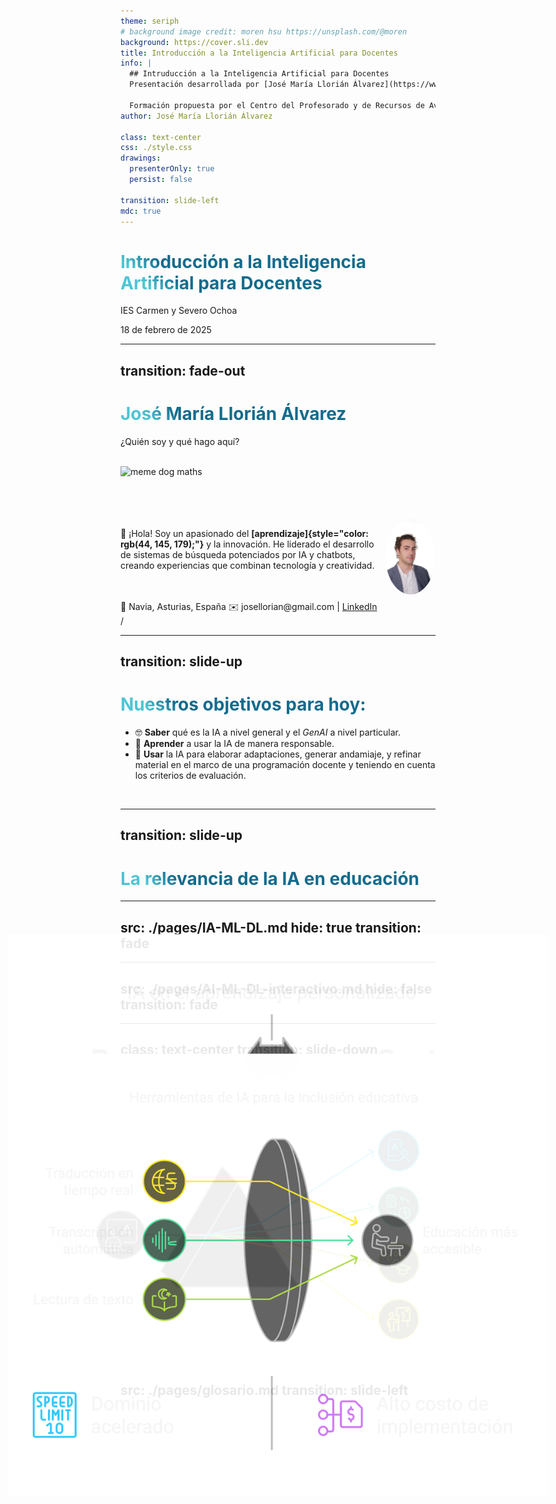```yaml
---
theme: seriph
# background image credit: moren hsu https://unsplash.com/@moren
background: https://cover.sli.dev
title: Introducción a la Inteligencia Artificial para Docentes
info: |
  ## Intruducción a la Inteligencia Artificial para Docentes
  Presentación desarrollada por [José María Llorián Álvarez](https://www.linkedin.com/in/llorian) para la formación en IA impartida en el IES Carmen y Severo Ochoa el 18 del 2 de 2025.

  Formación propuesta por el Centro del Profesorado y de Recursos de Avilés — Occidente.
author: José María Llorián Álvarez

class: text-center
css: ./style.css
drawings:
  presenterOnly: true
  persist: false

transition: slide-left
mdc: true
---
```


# Introducción a la Inteligencia Artificial para Docentes

IES Carmen y Severo Ochoa

18 de febrero de 2025

<!-- Dar las gracias a todos los participantes por unirse.
# Antes de comenzar:

  - ¿Han traído sus portátiles?
  - Que los enciendan ya que los vamos a usar
  - No se preocupen por tomar notas que les voy a pasar todos los materiales.
 -->
---
transition: fade-out
---

# José María Llorián Álvarez

¿Quién soy y qué hago aquí?

<br>
<img border="rounded" src="https://media1.tenor.com/m/4ho5rKl9UtYAAAAd/dog-doggo.gif" alt="meme dog maths" style="width: 150px; float: left; margin-right: 15px;">
<br>
<br>
<br>
<br>
<br>

<div v-click> <img src="./recursos/foto-profesional.jpg" alt="Foto profesional" style="border-radius: 75%; width: 80px; float: right;"> </div>


👋 ¡Hola! Soy un apasionado del **[aprendizaje]{style="color: rgb(44, 145, 179);"}** y la innovación.
He liderado el desarrollo de sistemas de búsqueda potenciados por IA y chatbots, creando experiencias que combinan tecnología y <span v-mark.circle.orange>creatividad.</span>

<br>
<br>
<div v-click="3">
  📍 Navia, Asturias, España  
  ✉️ josellorian@gmail.com | <a href="https://www.linkedin.com/in/llorian">LinkedIn</a>
</div>

<div class="slide-counter">
  <SlideCurrentNo />/<SlidesTotal />
</div>

---
transition: slide-up
---

# Nuestros objetivos para hoy:

<ul>
  <li v-click="1">🤓 <span v-mark.red="4"><b>Saber</b></span> qué es la IA a nivel general y el <i>GenAI</i> a nivel particular.</li>
  <li v-click="2">🧠 <span v-mark.red="5"><b>Aprender</b></span> a usar la IA de manera responsable.</li>
  <li v-click="3">🤖 <span v-mark.red="6"><b>Usar</b></span> la IA para elaborar adaptaciones, generar andamiaje, y refinar material en el marco de una programación docente y teniendo en cuenta los criterios de evaluación.</li>
</ul>
<br>

<style>
h1 {
  background-color: #2B90B6;
  background-image: linear-gradient(45deg, #4EC5D4 10%, #146b8c 20%);
  background-size: 100%;
  -webkit-background-clip: text;
  -moz-background-clip: text;
  -webkit-text-fill-color: transparent;
  -moz-text-fill-color: transparent;
}
</style>

---
transition: slide-up
---

# La relevancia de la IA en educación


<img
  v-click="[1,2]"
  src="./recursos/aprendizaje-personalizado.svg"
  alt="Aprendizaje personalizado"
  class="overlay-item"
/>
<img
  v-click="[2,3]"
  src="./recursos/automatizacion-tareas.svg"
  alt="Automatización de tareas"
  class="overlay-item"
/>
<img
  v-click="3"
  src="./recursos/inclusion-educativa.svg"
  alt="Inclusión educativa"
  class="overlay-item"
/>


<style>

.overlay-item {
  position: fixed;
  top: 50%;
  left: 50%;
  transform-origin: center;
  transform: translate(-50%, -50%);
  max-width: 90%;
  max-height: 80%;
  object-fit: contain;
  opacity: 0.9;
  transition: transform 0.3s ease, opacity 0.3s ease;
}

.overlay-item:hover {
  transform: translate(-50%, -50%) scale(1.1);
  opacity: 1;
}

.slidev-vclick-target {
  transition: all 800ms ease;
}

.slidev-vcklick-hidden {
  opacity: 0;
  transform: scale(0.8);
  pointer-events: none;
}

h1 {
  background-color: #2B90B6;
  background-image: linear-gradient(45deg, #4EC5D4 10%, #146b8c 20%);
  background-size: 100%;
  -webkit-background-clip: text;
  -moz-background-clip: text;
  -webkit-text-fill-color: transparent;
}

.slidev-layout {
  background-color: #121212 !important;
  color: #ffffff !important;
}
</style>

<!--
Esta slide muestra las ventajas del uso de la IA en educación.
Pero de todo tipo de IA, como se verá más adelante, esta formación se enfoca en el uso de IA generativa.

- Aprendizaje personalizado: La IA puede adaptar el contenido y el ritmo de aprendizaje a las necesidades
  individuales de cada estudiante, lo que permite una educación más personalizada y efectiva. Más adelante, 
  veremos cómo podemos construir andamiaje para apoyar a nuestros alumnado de manera personalizada.

- Automatización de tareas: La IA puede ayudar a los docentes a automatizar tareas administrativas y repetitivas,
  como la corrección de exámenes o la gestión de horarios, lo que les permite centrarse en la enseñanza y el 
  aprendizaje. Más adelante veremos cómo podemos usar la IA para generar materiales educativos.

- Inclusión educativa: La IA puede facilitar la inclusión de estudiantes con necesidades especiales al ofrecer
  herramientas y recursos adaptados a sus necesidades. Más adelante veremos cómo podemos usar la IA para 
  generar materiales educativos adaptados a la diversidad del alumnado.

El contenido de esta slide y la descripción para el presentador que la acompañan ha sido generado al 100% por IA.
-->

---
src: ./pages/IA-ML-DL.md
hide: true
transition: fade
---
---
src: ./pages/AI-ML-DL-interactivo.md
hide: false
transition: fade
---
---
class: text-center
transition: slide-down
---

# Tipos de GenAI

¿Clasificaciones?¿Cuántos conocéis?

<div v-click>
```mermaid {theme: 'neutral', alt: 'Taxonomía basada en arquitectura', scale: 0.8}
graph TD
A[Algunos tipos de GenAI] --> B[GANs]
A --> C[VAEs]
A --> D[Transformers]
A --> E[Diffusion]
A --> F[Flow]
```
</div>

<div class="text-sm" v-click>

| **Tipo de entrada** | **Salida común** | **Aplicaciones típicas** |
| :-- | :-- | :-- |
| Texto | Texto, código | Asistentes virtuales, traducción |
| Texto | Imagen | Diseño gráfico, publicidad |
| Imagen | Imagen modificada | Edición fotográfica, medicina |
| Audio | Texto/audio | Transcripción, generación de podcasts |
| Multimodal | Cualquier formato | Educación interactiva, videojuegos |

</div>

<!--
- Generative Adversarial Networks -> Dos sistemas rivales, uno genera contenido y otro lo evalúa para detectar si es real o artificial. Ej: Artista y crítico de arte.
- Variational Autoencoders -> Comprinen información y la regeneran con variaciones. Ej: Resumen de docuemntos.
- Diffusion -> De imagen borrosa a resultado nítido (o viceversa).
- Flow -> transformaciones reversibles desde números aleatorios.
- Faltan muchos tipos más: Autorregresivos, energéticos, y claro, híbridos.

-->

---
src: ./pages/context-window.md
hide: false
transition: fade in
---
---
src: ./pages/glosario.md
transition: slide-left
---
